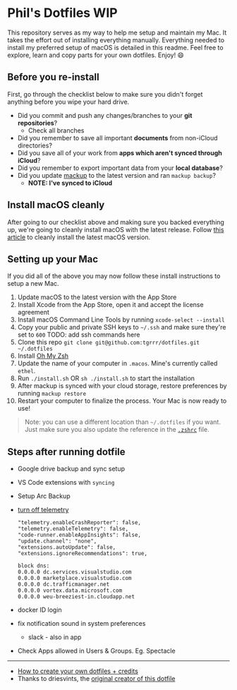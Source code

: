 # Phil's Dotfiles WIP

This repository serves as my way to help me setup and maintain my Mac. It takes the effort out of installing everything manually. Everything needed to install my preferred setup of macOS is detailed in this readme. Feel free to explore, learn and copy parts for your own dotfiles. Enjoy! :smile:

## Before you re-install

First, go through the checklist below to make sure you didn't forget anything before you wipe your hard drive.

- Did you commit and push any changes/branches to your **git repositories**?
  - Check all branches
- Did you remember to save all important **documents** from non-iCloud directories?
- Did you save all of your work from **apps which aren't synced through iCloud**?
- Did you remember to export important data from your **local database**?
- Did you update [mackup](https://github.com/lra/mackup) to the latest version and ran `mackup backup`?
  - **NOTE: I've synced to iCloud**

## Install macOS cleanly

After going to our checklist above and making sure you backed everything up, we're going to cleanly install macOS with the latest release. Follow [this article](https://www.imore.com/how-do-clean-install-macos) to cleanly install the latest macOS version.

## Setting up your Mac

If you did all of the above you may now follow these install instructions to setup a new Mac.

1. Update macOS to the latest version with the App Store
2. Install Xcode from the App Store, open it and accept the license agreement
3. Install macOS Command Line Tools by running `xcode-select --install`
4. Copy your public and private SSH keys to `~/.ssh` and make sure they're set to `600`
  TODO: add ssh commands here
5. Clone this repo `git clone git@github.com:tgrrr/dotfiles.git ~/.dotfiles`
6. Install [Oh My Zsh](https://github.com/robbyrussell/oh-my-zsh#getting-started)
7. Update the name of your computer in `.macos`. Mine's currently called `ethel`.
8. Run `./install.sh` OR `sh ./install.sh` to start the installation
9. After mackup is synced with your cloud storage, restore preferences by running `mackup restore`
10. Restart your computer to finalize the process. Your Mac is now ready to use!

> Note: you can use a different location than `~/.dotfiles` if you want. Just make sure you also update the reference in the [`.zshrc`](./.zshrc) file.

## Steps after running dotfile

- Google drive backup and sync setup
- VS Code extensions with `syncing`
- Setup Arc Backup
- [turn off telemetry](https://www.reddit.com/r/privacy/comments/80d8wu/just_realised_that_visual_studio_code_sends/)
  ```
  "telemetry.enableCrashReporter": false,
  "telemetry.enableTelemetry": false,
  "code-runner.enableAppInsights": false,
  "update.channel": "none",
  "extensions.autoUpdate": false,
  "extensions.ignoreRecommendations": true,
  ```

  ```
  block dns:
  0.0.0.0 dc.services.visualstudio.com
  0.0.0.0 marketplace.visualstudio.com
  0.0.0.0 dc.trafficmanager.net
  0.0.0.0 vortex.data.microsoft.com
  0.0.0.0 weu-breeziest-in.cloudapp.net
  ```
- docker ID login
- fix notification sound in system preferences 
  - slack - also in app
- Check Apps allowed in Users & Groups. Eg. Spectacle

---

- [How to create your own dotfiles + credits](./YOUR-OWN-DOTFILE.md)
- Thanks to driesvints, the [original creator of this dotfile](https://github.com/driesvints/dotfiles)